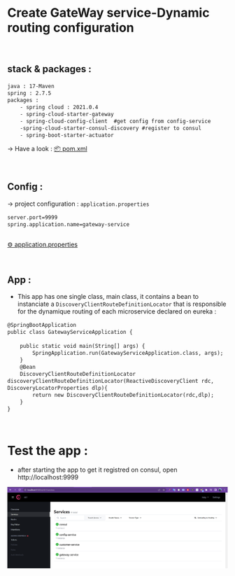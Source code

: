 # Create GateWay service-Dynamic routing configuration

<br>

## stack & packages :

```
java : 17-Maven
spring : 2.7.5
packages : 
    - spring cloud : 2021.0.4
    - spring-cloud-starter-gateway
    - spring-cloud-config-client  #get config from config-service
    -spring-cloud-starter-consul-discovery #register to consul
    - spring-boot-starter-actuator
```
-> Have a look : [📦 pom.xml ](./pom.xml)

<br>

## Config :

-> project configuration : `application.properties`

```
server.port=9999
spring.application.name=gateway-service


```
[⚙ application.properties ](./src/main/resources/application.properties)

<br>

## App :

* This app has one single class, main class, it contains a bean to instanciate a `DiscoveryClientRouteDefinitionLocator` that is responsible for the dynamique routing of each microservice declared on eureka :

```
@SpringBootApplication
public class GatewayServiceApplication {

	public static void main(String[] args) {
		SpringApplication.run(GatewayServiceApplication.class, args);
	}
	@Bean
	DiscoveryClientRouteDefinitionLocator discoveryClientRouteDefinitionLocator(ReactiveDiscoveryClient rdc, DiscoveryLocatorProperties dlp){
		return new DiscoveryClientRouteDefinitionLocator(rdc,dlp);
	}
}

```

<br>


# Test the app :

* after starting the app to get it registred on consul, open http://localhost:9999

<p align="center">
    <img src="./imgs/1.png">
</p>


<br>

